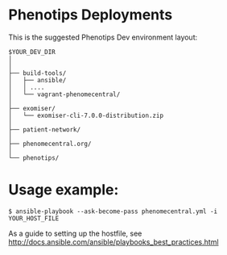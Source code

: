 # Phenotips Deployments

This is the suggested Phenotips Dev environment layout:

```
$YOUR_DEV_DIR
│
│
├── build-tools/
│   ├── ansible/
│   │ ....
│   └── vagrant-phenomecentral/
│
├── exomiser/
│   └── exomiser-cli-7.0.0-distribution.zip
│
├── patient-network/
│
├── phenomecentral.org/
│
└── phenotips/

```

# Usage example:

    $ ansible-playbook --ask-become-pass phenomecentral.yml -i YOUR_HOST_FILE

As a guide to setting up the hostfile, see http://docs.ansible.com/ansible/playbooks_best_practices.html
